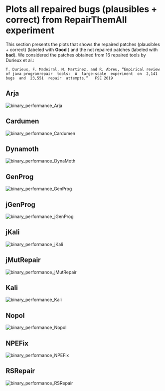 # Plots all repaired bugs (plausibles + correct) from RepairThemAll experiment


This section presents the plots that shows the repaired patches  (plausibles + correct)  (labeled with **Good** ) and the not repaired patches (labeled with **bad**).
We considered the patches obtained from 16 repaired tools by Durieux et al.:

```
T. Durieux, F. Madeiral, M. Martinez, and R. Abreu, “Empirical review of java programrepair  tools:  A  large-scale  experiment  on  2,141  bugs  and  23,551  repair  attempts,”   FSE 2019
```



## Arja 

![binary_performance_Arja](binary_performance_Arja.png)

## Cardumen 
![binary_performance_Cardumen](binary_performance_Cardumen.png)

## Dynamoth

![binary_performance_DynaMoth](binary_performance_DynaMoth.png)


## GenProg

![binary_performance_GenProg](binary_performance_GenProg.png)

## jGenProg

![binary_performance_jGenProg](binary_performance_jGenProg.png)

## jKali

![binary_performance_jKali](binary_performance_jKali.png)

## jMutRepair

![binary_performance_jMutRepair](binary_performance_jMutRepair.png)

## Kali

![binary_performance_Kali](binary_performance_Kali.png)

## Nopol

![binary_performance_Nopol](binary_performance_Nopol.png)

## NPEFix

![binary_performance_NPEFix](binary_performance_NPEFix.png)

## RSRepair

![binary_performance_RSRepair](binary_performance_RSRepair.png)